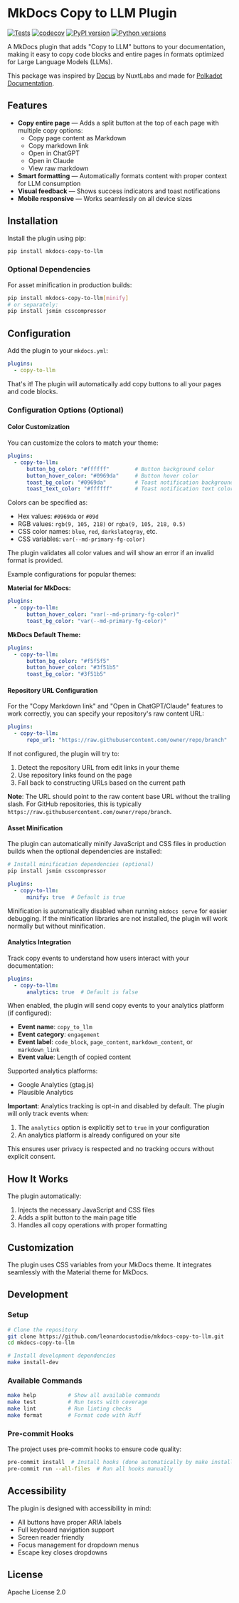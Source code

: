 # MkDocs Copy to LLM Plugin

[![Tests](https://github.com/leonardocustodio/mkdocs-copy-to-llm/actions/workflows/tests.yml/badge.svg)](https://github.com/leonardocustodio/mkdocs-copy-to-llm/actions/workflows/tests.yml)
[![codecov](https://codecov.io/gh/leonardocustodio/mkdocs-copy-to-llm/branch/main/graph/badge.svg)](https://codecov.io/gh/leonardocustodio/mkdocs-copy-to-llm)
[![PyPI version](https://badge.fury.io/py/mkdocs-copy-to-llm.svg)](https://badge.fury.io/py/mkdocs-copy-to-llm)
[![Python versions](https://img.shields.io/badge/python-3.9%20%7C%203.10%20%7C%203.11%20%7C%203.12%20%7C%203.13-blue)](https://pypi.org/project/mkdocs-copy-to-llm/)

A MkDocs plugin that adds "Copy to LLM" buttons to your documentation, making it easy to copy code blocks and entire pages in formats optimized for Large Language Models (LLMs).

This package was inspired by [Docus](https://github.com/nuxtlabs/docus) by NuxtLabs and made for [Polkadot Documentation](https://docs.polkadot.com).

## Features

- **Copy entire page** — Adds a split button at the top of each page with multiple copy options:
  - Copy page content as Markdown
  - Copy markdown link
  - Open in ChatGPT
  - Open in Claude
  - View raw markdown
- **Smart formatting** — Automatically formats content with proper context for LLM consumption
- **Visual feedback** — Shows success indicators and toast notifications
- **Mobile responsive** — Works seamlessly on all device sizes

## Installation

Install the plugin using pip:

```bash
pip install mkdocs-copy-to-llm
```

### Optional Dependencies

For asset minification in production builds:

```bash
pip install mkdocs-copy-to-llm[minify]
# or separately:
pip install jsmin csscompressor
```

## Configuration

Add the plugin to your `mkdocs.yml`:

```yaml
plugins:
  - copy-to-llm
```

That's it! The plugin will automatically add copy buttons to all your pages and code blocks.

### Configuration Options (Optional)

#### Color Customization

You can customize the colors to match your theme:

```yaml
plugins:
  - copy-to-llm:
      button_bg_color: "#ffffff"        # Button background color
      button_hover_color: "#0969da"     # Button hover color
      toast_bg_color: "#0969da"         # Toast notification background
      toast_text_color: "#ffffff"       # Toast notification text color
```

Colors can be specified as:
- Hex values: `#0969da` or `#09d`
- RGB values: `rgb(9, 105, 218)` or `rgba(9, 105, 218, 0.5)`
- CSS color names: `blue`, `red`, `darkslategray`, etc.
- CSS variables: `var(--md-primary-fg-color)`

The plugin validates all color values and will show an error if an invalid format is provided.

Example configurations for popular themes:

**Material for MkDocs:**
```yaml
plugins:
  - copy-to-llm:
      button_hover_color: "var(--md-primary-fg-color)"
      toast_bg_color: "var(--md-primary-fg-color)"
```

**MkDocs Default Theme:**
```yaml
plugins:
  - copy-to-llm:
      button_bg_color: "#f5f5f5"
      button_hover_color: "#3f51b5"
      toast_bg_color: "#3f51b5"
```

#### Repository URL Configuration

For the "Copy Markdown link" and "Open in ChatGPT/Claude" features to work correctly, you can specify your repository's raw content URL:

```yaml
plugins:
  - copy-to-llm:
      repo_url: "https://raw.githubusercontent.com/owner/repo/branch"
```

If not configured, the plugin will try to:
1. Detect the repository URL from edit links in your theme
2. Use repository links found on the page
3. Fall back to constructing URLs based on the current path

**Note**: The URL should point to the raw content base URL without the trailing slash. For GitHub repositories, this is typically `https://raw.githubusercontent.com/owner/repo/branch`.

#### Asset Minification

The plugin can automatically minify JavaScript and CSS files in production builds when the optional dependencies are installed:

```bash
# Install minification dependencies (optional)
pip install jsmin csscompressor
```

```yaml
plugins:
  - copy-to-llm:
      minify: true  # Default is true
```

Minification is automatically disabled when running `mkdocs serve` for easier debugging. If the minification libraries are not installed, the plugin will work normally but without minification.

#### Analytics Integration

Track copy events to understand how users interact with your documentation:

```yaml
plugins:
  - copy-to-llm:
      analytics: true  # Default is false
```

When enabled, the plugin will send copy events to your analytics platform (if configured):
- **Event name**: `copy_to_llm`
- **Event category**: `engagement`
- **Event label**: `code_block`, `page_content`, `markdown_content`, or `markdown_link`
- **Event value**: Length of copied content

Supported analytics platforms:
- Google Analytics (gtag.js)
- Plausible Analytics

**Important**: Analytics tracking is opt-in and disabled by default. The plugin will only track events when:
1. The `analytics` option is explicitly set to `true` in your configuration
2. An analytics platform is already configured on your site

This ensures user privacy is respected and no tracking occurs without explicit consent.

## How It Works

The plugin automatically:
1. Injects the necessary JavaScript and CSS files
2. Adds a split button to the main page title
3. Handles all copy operations with proper formatting

## Customization

The plugin uses CSS variables from your MkDocs theme. It integrates seamlessly with the Material theme for MkDocs.

## Development

### Setup

```bash
# Clone the repository
git clone https://github.com/leonardocustodio/mkdocs-copy-to-llm.git
cd mkdocs-copy-to-llm

# Install development dependencies
make install-dev
```

### Available Commands

```bash
make help          # Show all available commands
make test          # Run tests with coverage
make lint          # Run linting checks
make format        # Format code with Ruff
```

### Pre-commit Hooks

The project uses pre-commit hooks to ensure code quality:

```bash
pre-commit install  # Install hooks (done automatically by make install-dev)
pre-commit run --all-files  # Run all hooks manually
```

## Accessibility

The plugin is designed with accessibility in mind:

- All buttons have proper ARIA labels
- Full keyboard navigation support
- Screen reader friendly
- Focus management for dropdown menus
- Escape key closes dropdowns

## License

Apache License 2.0
